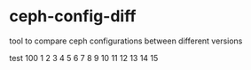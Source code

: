 # ceph-config-diff
tool to compare ceph configurations between different versions

test 100 1 2 3 4 5 6 7 8 9 10 11 12 13 14 15
 
